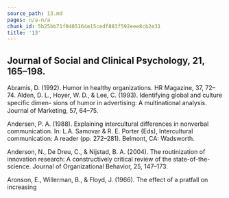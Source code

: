 ```yaml
---
source_path: 13.md
pages: n/a-n/a
chunk_id: 5b25bb71f0405164e15cedf883f592eee8cb2e31
title: '13'
---
```

## Journal of Social and Clinical Psychology, 21, 165–198.

Abramis, D. (1992). Humor in healthy organizations. HR Magazine, 37, 72–74. Alden, D. L., Hoyer, W. D., & Lee, C. (1993). Identifying global and culture speciﬁc dimen- sions of humor in advertising: A multinational analysis. Journal of Marketing, 57, 64–75.

Andersen, P. A. (1988). Explaining intercultural differences in nonverbal communication. In: L.A. Samovar & R. E. Porter (Eds), Intercultural communication: A reader (pp. 272–281). Belmont, CA: Wadsworth.

Anderson, N., De Dreu, C., & Nijstad, B. A. (2004). The routinization of innovation research: A constructively critical review of the state-of-the-science. Journal of Organizational Behavior, 25, 147–173.

Aronson, E., Willerman, B., & Floyd, J. (1966). The effect of a pratfall on increasing

